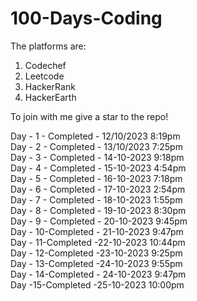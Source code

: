 # 100-Days-Coding
The platforms are:
1) Codechef
2) Leetcode
3) HackerRank
4) HackerEarth

To join with me give a star to the repo!

Day - 1 - Completed - 12/10/2023 8:19pm <br>
Day - 2 - Completed - 13/10/2023 7:25pm <br>
Day - 3 - Completed - 14-10-2023 9:18pm <br>
Day - 4 - Completed - 15-10-2023 4:54pm <br>
Day - 5 - Completed - 16-10-2023 7:18pm <br>
Day - 6 - Completed - 17-10-2023 2:54pm <br>
Day - 7 - Completed - 18-10-2023 1:55pm <br>
Day - 8 - Completed - 19-10-2023 8:30pm <br>
Day - 9 - Completed - 20-10-2023 9:45pm <br>
Day - 10-Completed -  21-10-2023 9:47pm <br>
Day - 11-Completed -22-10-2023 10:44pm <br> 
Day - 12-Completed -23-10-2023 9:25pm <br>
Day - 13-Completed -24-10-2023 9:55pm <br>
Day - 14-Completed - 24-10-2023 9:47pm <br>
Day -15-Completed -25-10-2023 10:00pm


